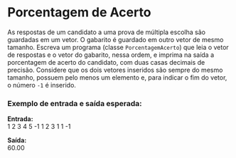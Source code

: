 # Porcentagem de Acerto

As respostas de um candidato a uma prova de múltipla escolha são guardadas em um vetor. O gabarito é guardado em outro vetor de mesmo tamanho. Escreva um programa (classe `PorcentagemAcerto`) que leia o vetor de respostas e o vetor do gabarito, nessa ordem, e imprima na saída a porcentagem de acerto do candidato, com duas casas decimais de precisão. Considere que os dois vetores inseridos são sempre do mesmo tamanho, possuem pelo menos um elemento e, para indicar o fim do vetor, o número `-1` é inserido.

### Exemplo de entrada e saída esperada:

**Entrada:**  
1 2 3 4 5 -1 1 2 3 1 1 -1

**Saída:**  
60.00